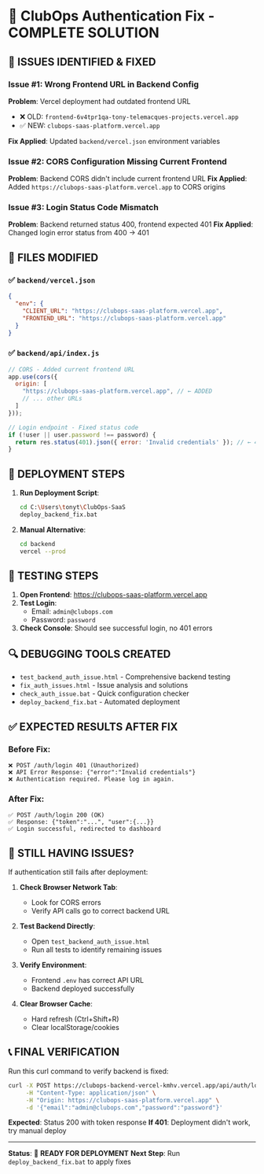 # 🎯 ClubOps Authentication Fix - COMPLETE SOLUTION

## 🚨 ISSUES IDENTIFIED & FIXED

### **Issue #1: Wrong Frontend URL in Backend Config**
**Problem**: Vercel deployment had outdated frontend URL
- ❌ OLD: `frontend-6v4tpr1qa-tony-telemacques-projects.vercel.app`
- ✅ NEW: `clubops-saas-platform.vercel.app`

**Fix Applied**: Updated `backend/vercel.json` environment variables

### **Issue #2: CORS Configuration Missing Current Frontend**
**Problem**: Backend CORS didn't include current frontend URL
**Fix Applied**: Added `https://clubops-saas-platform.vercel.app` to CORS origins

### **Issue #3: Login Status Code Mismatch** 
**Problem**: Backend returned status 400, frontend expected 401
**Fix Applied**: Changed login error status from 400 → 401

## 📁 FILES MODIFIED

### ✅ `backend/vercel.json`
```json
{
  "env": {
    "CLIENT_URL": "https://clubops-saas-platform.vercel.app",
    "FRONTEND_URL": "https://clubops-saas-platform.vercel.app"
  }
}
```

### ✅ `backend/api/index.js`
```javascript
// CORS - Added current frontend URL
app.use(cors({
  origin: [
    "https://clubops-saas-platform.vercel.app", // ← ADDED
    // ... other URLs
  ]
}));

// Login endpoint - Fixed status code
if (!user || user.password !== password) {
  return res.status(401).json({ error: 'Invalid credentials' }); // ← 400 → 401
}
```

## 🚀 DEPLOYMENT STEPS

1. **Run Deployment Script**:
   ```bash
   cd C:\Users\tonyt\ClubOps-SaaS
   deploy_backend_fix.bat
   ```

2. **Manual Alternative**:
   ```bash
   cd backend
   vercel --prod
   ```

## 🧪 TESTING STEPS

1. **Open Frontend**: https://clubops-saas-platform.vercel.app
2. **Test Login**:
   - Email: `admin@clubops.com`
   - Password: `password`
3. **Check Console**: Should see successful login, no 401 errors

## 🔍 DEBUGGING TOOLS CREATED

- `test_backend_auth_issue.html` - Comprehensive backend testing
- `fix_auth_issues.html` - Issue analysis and solutions
- `check_auth_issue.bat` - Quick configuration checker
- `deploy_backend_fix.bat` - Automated deployment

## ✅ EXPECTED RESULTS AFTER FIX

### **Before Fix**:
```
❌ POST /auth/login 401 (Unauthorized)
❌ API Error Response: {"error":"Invalid credentials"}
❌ Authentication required. Please log in again.
```

### **After Fix**:
```
✅ POST /auth/login 200 (OK)
✅ Response: {"token":"...", "user":{...}}
✅ Login successful, redirected to dashboard
```

## 🚨 STILL HAVING ISSUES?

If authentication still fails after deployment:

1. **Check Browser Network Tab**:
   - Look for CORS errors
   - Verify API calls go to correct backend URL

2. **Test Backend Directly**:
   - Open `test_backend_auth_issue.html`
   - Run all tests to identify remaining issues

3. **Verify Environment**:
   - Frontend `.env` has correct API URL
   - Backend deployed successfully

4. **Clear Browser Cache**:
   - Hard refresh (Ctrl+Shift+R)
   - Clear localStorage/cookies

## 📞 FINAL VERIFICATION

Run this curl command to verify backend is fixed:
```bash
curl -X POST https://clubops-backend-vercel-kmhv.vercel.app/api/auth/login \
     -H "Content-Type: application/json" \
     -H "Origin: https://clubops-saas-platform.vercel.app" \
     -d '{"email":"admin@clubops.com","password":"password"}'
```

**Expected**: Status 200 with token response
**If 401**: Deployment didn't work, try manual deploy

---

**Status**: 🎯 **READY FOR DEPLOYMENT**
**Next Step**: Run `deploy_backend_fix.bat` to apply fixes